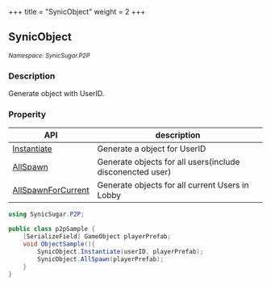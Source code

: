 +++
title = "SynicObject"
weight = 2
+++

## SynicObject
<small>*Namespace: SynicSugar.P2P*</small>


### Description
Generate object with UserID.


### Properity
| API | description |
|---|---|
| [Instantiate](../SynicObject/instantiate) | Generate a object for UserID |
| [AllSpawn](../SynicObject/allspawn) | Generate objects for all users(include disconencted user) |
| [AllSpawnForCurrent](../SynicObject/allspawnforcurrent) | Generate objects for all current Users in Lobby |


```cs
using SynicSugar.P2P;

public class p2pSample {
    [SerializeField] GameObject playerPrefab;
    void ObjectSample(){
        SynicObject.Instantiate(userID, playerPrefab);
        SynicObject.AllSpawn(playerPrefab);
    }
}
```